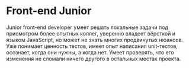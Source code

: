 # Front-end Junior
Junior front-end developer умеет решать локальные задачи под присмотром более опытных коллег, уверенно владеет вёрсткой и языком JavaScript, но может не знать многих продвинутых нюансов. Уже понимает ценность тестов, имеет опыт написания unit-тестов, осознает, когда они нужны, а когда нет. Умеет проверять, что его изменения не сломали ничего другого в остальных местах проекта.
